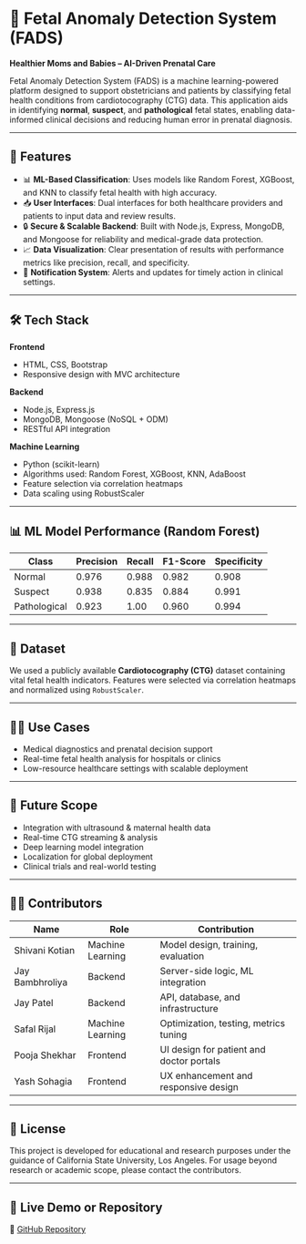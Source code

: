 
# 🧠 Fetal Anomaly Detection System (FADS)

**Healthier Moms and Babies – AI-Driven Prenatal Care**

Fetal Anomaly Detection System (FADS) is a machine learning-powered platform designed to support obstetricians and patients by classifying fetal health conditions from cardiotocography (CTG) data. This application aids in identifying **normal**, **suspect**, and **pathological** fetal states, enabling data-informed clinical decisions and reducing human error in prenatal diagnosis.

---

## 🚀 Features

- 📊 **ML-Based Classification**: Uses models like Random Forest, XGBoost, and KNN to classify fetal health with high accuracy.
- 📥 **User Interfaces**: Dual interfaces for both healthcare providers and patients to input data and review results.
- 🔒 **Secure & Scalable Backend**: Built with Node.js, Express, MongoDB, and Mongoose for reliability and medical-grade data protection.
- 📈 **Data Visualization**: Clear presentation of results with performance metrics like precision, recall, and specificity.
- 📢 **Notification System**: Alerts and updates for timely action in clinical settings.

---

## 🛠️ Tech Stack

**Frontend**
- HTML, CSS, Bootstrap
- Responsive design with MVC architecture

**Backend**
- Node.js, Express.js
- MongoDB, Mongoose (NoSQL + ODM)
- RESTful API integration

**Machine Learning**
- Python (scikit-learn)
- Algorithms used: Random Forest, XGBoost, KNN, AdaBoost
- Feature selection via correlation heatmaps
- Data scaling using RobustScaler

---

## 📊 ML Model Performance (Random Forest)

| Class        | Precision | Recall | F1-Score | Specificity |
|--------------|-----------|--------|----------|-------------|
| Normal       | 0.976     | 0.988  | 0.982    | 0.908       |
| Suspect      | 0.938     | 0.835  | 0.884    | 0.991       |
| Pathological | 0.923     | 1.00   | 0.960    | 0.994       |

---

## 🧪 Dataset

We used a publicly available **Cardiotocography (CTG)** dataset containing vital fetal health indicators. Features were selected via correlation heatmaps and normalized using `RobustScaler`.

---

## 👩‍⚕️ Use Cases

- Medical diagnostics and prenatal decision support  
- Real-time fetal health analysis for hospitals or clinics  
- Low-resource healthcare settings with scalable deployment

---

## 📌 Future Scope

- Integration with ultrasound & maternal health data  
- Real-time CTG streaming & analysis  
- Deep learning model integration  
- Localization for global deployment  
- Clinical trials and real-world testing

---

## 👨‍💻 Contributors

| Name            | Role                  | Contribution                                  |
|-----------------|-----------------------|-----------------------------------------------|
| Shivani Kotian  | Machine Learning      | Model design, training, evaluation             |
| Jay Bambhroliya | Backend               | Server-side logic, ML integration             |
| Jay Patel       | Backend               | API, database, and infrastructure             |
| Safal Rijal     | Machine Learning      | Optimization, testing, metrics tuning         |
| Pooja Shekhar   | Frontend              | UI design for patient and doctor portals      |
| Yash Sohagia    | Frontend              | UX enhancement and responsive design          |

---

## 📄 License

This project is developed for educational and research purposes under the guidance of California State University, Los Angeles. For usage beyond research or academic scope, please contact the contributors.

---

## 🔗 Live Demo or Repository

🔗 [GitHub Repository](https://github.com/kotianshivani/Fetal_Anomaly_detection)  
